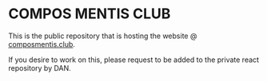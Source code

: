 # COMPOS MENTIS CLUB
This is the public repository that is hosting the website @ [composmentis.club](composmentis.club).

If you desire to work on this, please request to be added to the private react repository by DAN. 

